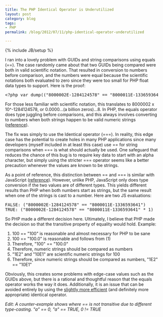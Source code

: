 ```yaml
---
title: The PHP Identical Operator is Underutilized
layout: post
category: blog
tags:
- PHP
permalink: /blog/2012/07/11/php-identical-operator-underutilized

---
```

{% include JB/setup %}
<div id="node-154" class="node node-blog node-promoted">
  <div class="content clearfix">
    <div class="field field-name-body field-type-text-with-summary field-label-hidden"><div class="field-items"><div class="field-item even"><p>I ran into a lovely problem with GUIDs and string comparisons using equals (==). The case randomly came about that two GUIDs being compared were both in valid scientific notation. That resulted in conversion to numbers before comparison, and the numbers were equal because the scientific notations both evaluated to zero since they were too small for PHP float data types to support. Here is the proof:</p>
<pre class="brush:php">
&lt;?php var_dump(("8000002E-1284124578" == "8000011E-1336593641"));</pre>
<p>For those less familiar with scientific notation, this translates to 8000002 x 10^-1284124578, or 0.0000...(a billion zeros)...8. In PHP, the equals operator does type juggling before comparisons, and this always involves converting to numbers when both strings happen to be valid numeric strings (<a href="http://www.php.net/manual/en/language.operators.comparison.php">reference</a>).</p>
<p>The fix was simply to use the Identical operator (===). In reality, this edge case has the potential to create holes in many PHP applications since many developers (myself included in at least this case) use == for string comparisons when === is what should actually be used. One safeguard that reduces the chance of this bug is to require key data to start with an alpha character, but simply using the stricter === operator seems like a better precaution whenever the values are known to be strings.</p>
<p>As a point of reference, this distinction between == and === is similar with JavaScript (<a href="http://www.w3schools.com/js/js_comparisons.asp">reference</a>). However, unlike PHP, JavaScript only does type conversion if the two values are of different types. This yields different results than PHP when both numbers start as strings, but the same result when one of the strings is cast to a number. Here are two JS evaluations:</p>
<pre class="brush:jscript">
FALSE: ("8000002E-1284124578" == "8000011E-1336593641")
TRUE: ("8000002E-1284124578" == "8000011E-1336593641" * 1)</pre>
<p>So PHP made a different decision here. Ultimately, I believe that PHP made the decision so that the transitive property of equality would hold. Example:</p>
<ol><li>
		100 == "100" is reasonable and almost necessary for PHP to be sane</li>
	<li>
		100 == "100.0" is reasonable and follows from (1)</li>
	<li>
		Therefore, "100" == "100.0"</li>
	<li>
		Therefore, numeric strings should be compared as numbers</li>
	<li>
		"1E2" and "10E1" are scientific numeric strings for 100</li>
	<li>
		Therefore, since numeric strings should be compared as numbers, "1E2" == "10E1"</li>
</ol><p>Obviously, this creates some problems with edge-case values such as the GUIDs above, but there is a rational and thoughtful reason that the equals operator works the way it does. Additionally, it is an issue that can be avoided entirely by using the <a href="http://www.phpbench.com/">slightly more efficient</a> (and definitely more appropriate) identical operator.</p>
<p><em>Edit: A counter-example shows where == is not transitive due to different type-casting. "a" == 0, "a" == TRUE, 0 != TRUE</em></p>
</div></div></div>  </div>
</div>
